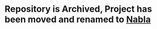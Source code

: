 # Repository is Archived, Project has been moved and renamed to [Nabla](https://github.com/Devsh-Graphics-Programming/Nabla)
